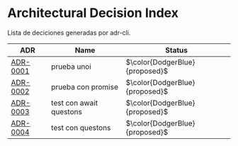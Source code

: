 # Architectural Decision Index

Lista de deciciones generadas por adr-cli.

| ADR                                             | Name                    | Status                         |
| ----------------------------------------------- | ----------------------- | ------------------------------ |
| [ADR-0001](adr/0001-prueba-unoi.md)             | prueba unoi             | $\color{DodgerBlue}{proposed}$ |
| [ADR-0002](adr/0002-prueba-con-promise.md)      | prueba con promise      | $\color{DodgerBlue}{proposed}$ |
| [ADR-0003](adr/0003-test-con-await-questons.md) | test con await questons | $\color{DodgerBlue}{proposed}$ |
| [ADR-0004](adr/0004-test-con-questons.md)       | test con questons       | $\color{DodgerBlue}{proposed}$ |